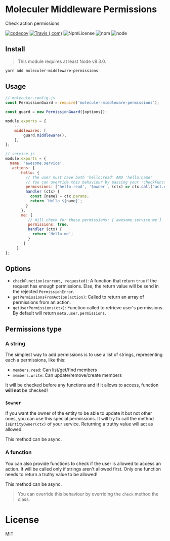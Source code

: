 # Moleculer Middleware Permissions

Check action permissions.

[![codecov](https://codecov.io/gh/Embraser01/moleculer-middleware-permissions/branch/master/graph/badge.svg)](https://codecov.io/gh/Embraser01/moleculer-middleware-permissions)
[![Travis (.com)](https://img.shields.io/travis/com/Embraser01/moleculer-middleware-permissions.svg)](https://github.com/Embraser01/moleculer-middleware-permissions)
![NpmLicense](https://img.shields.io/npm/l/moleculer-middleware-permissions.svg)
![npm](https://img.shields.io/npm/v/moleculer-middleware-permissions.svg)
![node](https://img.shields.io/node/v/moleculer-middleware-permissions.svg)


## Install

> This module requires at least Node v8.3.0.

```bash
yarn add moleculer-middleware-permissions
```

## Usage

```js
// moleculer.config.js
const PermissionGuard = require('moleculer-middleware-permissions');

const guard = new PermissionGuard({options});

module.exports = {
    ...
    middlewares: [
        guard.middleware(),
    ],
};
```

```js
// service.js
module.exports = {
  name: 'awesome.service',
   actions: {
       hello: {
         // The user must have both 'hello:read' AND 'hello:name'
         // You can override this behaviour by passing your 'checkFunction'
         permissions: ['hello.read', '$owner', (ctx) => ctx.call('acl.canSayHello')],
         handler (ctx) {
           const {name} = ctx.params;
           return `Hello ${name}`;
         }
       },
       me: {
          // Will check for these permissions: ['awesome.service.me']
          permissions: true,
          handler (ctx) {
            return `Hello me`;
          }
        }
     }
};
```

## Options

- `checkFunction(current, requested)`: A function that return `true` if the request has enough
  permissions. Else, the return value will be send in the rejected `PermissionError`.
- `getPermissionsFromAction(action)`: Called to return an array of permissions from an action.
- `getUserPermissions(ctx)`: Function called to retrieve user's permissions. By default will
  return `meta.user.permissions`.

## Permissions type

### A string

The simplest way to add permissions is to use a list of strings, representing each a
permissions, like this:
- `members.read`: Can list/get/find members
- `members.write`: Can update/remove/create members

It will be checked before any functions and if it allows to access, function **will not** be
checked!

### `$owner`

If you want the owner of the entity to be able to update it but not other ones, you can use this
special permissions. It will try to call the method `isEntityOwner(ctx)` of your service.
Returning a truthy value will act as allowed.

This method can be async.

### A function

You can also provide functions to check if the user is allowed to access an action. It will be
called only if strings aren't allowed first. Only one function needs to return a truthy value to
be allowed!

This method can be async.

> You can override this behaviour by overriding the `check` method the class.

# License

MIT
